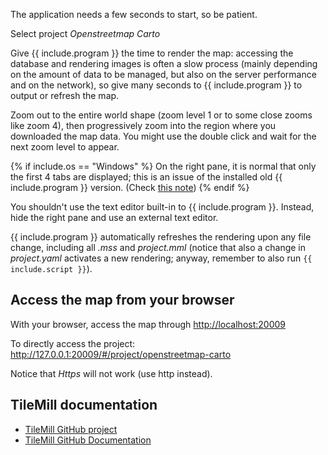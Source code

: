The application needs a few seconds to start, so be patient.

Select project *Openstreetmap Carto*

Give {{ include.program }} the time to render the map: accessing the database and rendering images is often a slow process (mainly depending on the amount of data to be managed, but also on the server performance and on the network), so give many seconds to {{ include.program }} to output or refresh the map.

Zoom out to the entire world shape (zoom level 1 or to some close zooms like zoom 4), then progressively zoom into the region where you downloaded the map data. You might use the double click and wait for the next zoom level to appear.

{% if include.os == "Windows" %}
On the right pane, it is normal that only the first 4 tabs are displayed; this is an issue of the installed old {{ include.program }} version. (Check [this note](https://github.com/mapbox/tilemill/pull/2184))
{% endif %}

You shouldn't use the text editor built-in to {{ include.program }}. Instead, hide the right pane and use an external text editor.

{{ include.program }} automatically refreshes the rendering upon any file change, including all *.mss* and *project.mml* (notice that also a change in *project.yaml* activates a new rendering; anyway, remember to also run `{{ include.script }}`).

## Access the map from your browser

With your browser, access the map through <http://localhost:20009>

To directly access the project: <http://127.0.0.1:20009/#/project/openstreetmap-carto>

Notice that *Https* will not work (use http instead).

## TileMill documentation

* [TileMill GitHub project](https://github.com/tilemill-project/tilemill)
* [TileMill GitHub Documentation](http://tilemill-project.github.io/tilemill/)